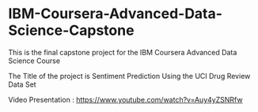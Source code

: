 # IBM-Coursera-Advanced-Data-Science-Capstone

This is the final capstone project for the IBM Coursera Advanced Data Science Course

The Title of the project is Sentiment Prediction Using the UCI Drug Review Data Set

Video Presentation : https://www.youtube.com/watch?v=Auy4yZSNRfw

